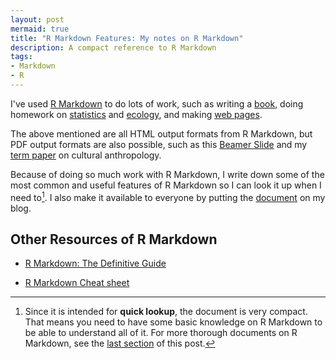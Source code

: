 ```yaml
---
layout: post
mermaid: true
title: "R Markdown Features: My notes on R Markdown"
description: A compact reference to R Markdown
tags:
- Markdown
- R
---
```



I've used [R Markdown](https://rmarkdown.rstudio.com/) to do lots of work, such as writing a [book](/MVA/), doing homework on [statistics](/notes/106-2/multivariate/) and [ecology](/notes/106-2/Eco_model/spatial_model.html), and making [web pages](https://twlangsurvey.github.io/main/).
<!--more-->

The above mentioned are all HTML output formats from R Markdown, but PDF output formats are also possible, such as this [Beamer Slide](/notes/rmd_features.html#12_beamer_slide) and my [term paper](https://github.com/liao961120/local_depend/blob/master/1062_class/anthro_final) on cultural anthropology.

Because of doing so much work with R Markdown, I write down some of the most common and useful features of R Markdown so I can look it up when I need to[^note]. I also make it available to everyone by putting the [document](/notes/rmd_features.html) on my blog.


[^note]: Since it is intended for **quick lookup**, the document is very compact. That means you need to have some basic knowledge on R Markdown to be able to understand all of it. For more thorough documents on R Markdown, see the [last section](#other-resources-of-r-markdown) of this post.

## Other Resources of R Markdown

- [R Markdown: The Definitive Guide](https://bookdown.org/yihui/rmarkdown/)

- [R Markdown Cheat sheet](https://www.rstudio.com/wp-content/uploads/2015/02/rmarkdown-cheatsheet.pdf)